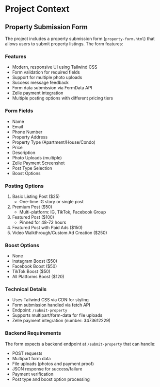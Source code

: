 # Project Context

## Property Submission Form

The project includes a property submission form (`property-form.html`) that allows users to submit property listings. The form features:

### Features
- Modern, responsive UI using Tailwind CSS
- Form validation for required fields
- Support for multiple photo uploads
- Success message feedback
- Form data submission via FormData API
- Zelle payment integration
- Multiple posting options with different pricing tiers

### Form Fields
- Name
- Email
- Phone Number
- Property Address
- Property Type (Apartment/House/Condo)
- Price
- Description
- Photo Uploads (multiple)
- Zelle Payment Screenshot
- Post Type Selection
- Boost Options

### Posting Options
1. Basic Listing Post ($25)
   - One-time IG story or single post
2. Premium Post ($50)
   - Multi-platform: IG, TikTok, Facebook Group
3. Featured Post ($100)
   - Pinned for 48-72 hours
4. Featured Post with Paid Ads ($150)
5. Video Walkthrough/Custom Ad Creation ($250)

### Boost Options
- None
- Instagram Boost ($50)
- Facebook Boost ($50)
- TikTok Boost ($50)
- All Platforms Boost ($120)

### Technical Details
- Uses Tailwind CSS via CDN for styling
- Form submission handled via fetch API
- Endpoint: `/submit-property`
- Supports multipart/form-data for file uploads
- Zelle payment integration (number: 3473612229)

### Backend Requirements
The form expects a backend endpoint at `/submit-property` that can handle:
- POST requests
- Multipart form data
- File uploads (photos and payment proof)
- JSON response for success/failure
- Payment verification
- Post type and boost option processing

